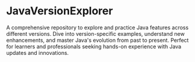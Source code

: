 # JavaVersionExplorer
A comprehensive repository to explore and practice Java features across different versions. Dive into version-specific examples, understand new enhancements, and master Java's evolution from past to present. Perfect for learners and professionals seeking hands-on experience with Java updates and innovations.
